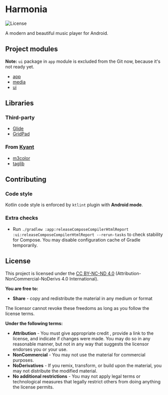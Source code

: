 # Harmonia

![License](https://img.shields.io/static/v1?label=license&message=CC-BY-NC-ND-4.0&color=blue)

A modern and beautiful music player for Android.

## Project modules

**Note:** `ui` package in `app` module is excluded from the Git now, because it's not ready yet.

- [app](app/README.md)
- [media](media/README.md)
- [ui](ui/README.md)

## Libraries

### Third-party

- [Glide](https://github.com/bumptech/glide)
- [GridPad](https://github.com/touchlane/gridpad-android)

### From [Kyant](https://github.com/Kyant0)

- [m3color](https://github.com/Kyant0/m3color)
- [taglib](https://github.com/Kyant0/taglib)

## Contributing

### Code style

Kotlin code style is enforced by `ktlint` plugin with **Android mode**.

### Extra checks

- Run `./gradlew :app:releaseComposeCompilerHtmlReport :ui:releaseComposeCompilerHtmlReport --rerun-tasks` to check
  stability for Compose. You may disable configuration cache of Gradle temporarily.

## License

This project is licensed under the [CC BY-NC-ND 4.0](LICENSE.md) (Attribution-NonCommercial-NoDerivs 4.0 International).

**You are free to:**

- **Share** - copy and redistribute the material in any medium or format

The licensor cannot revoke these freedoms as long as you follow the license terms.

**Under the following terms:**

- **Attribution** - You must give appropriate credit , provide a link to the license, and indicate if changes were
  made. You may do so in any reasonable manner, but not in any way that suggests the licensor endorses you or your use.
- **NonCommercial** - You may not use the material for commercial purposes.
- **NoDerivatives** - If you remix, transform, or build upon the material, you may not distribute the modified material.
- **No additional restrictions** - You may not apply legal terms or technological measures that legally restrict others
  from doing anything the license permits.
